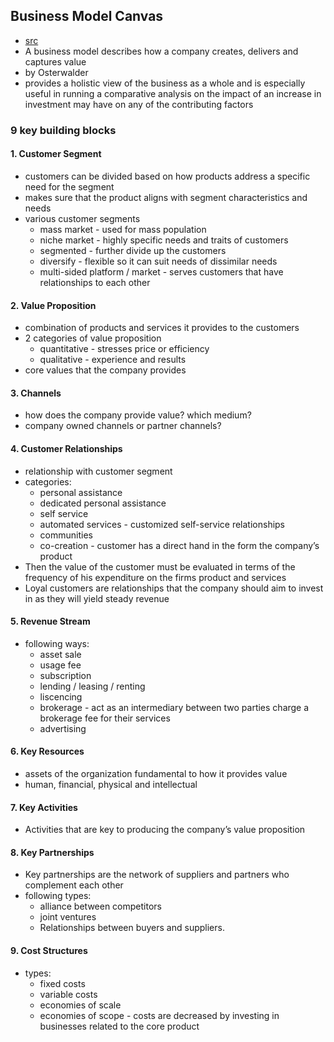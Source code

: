 ## Business Model Canvas

* [src](https://www.cleverism.com/business-model-canvas-complete-guide/)
* A business model describes how a company creates, delivers and captures value
* by Osterwalder
* provides a holistic view of the business as a whole and is especially useful in running a comparative analysis on the impact of an increase in investment may have on any of the contributing factors

### 9 key building blocks
#### 1. Customer Segment
* customers can be divided based on how products address a specific need for the segment
* makes sure that the product aligns with segment characteristics and needs
* various customer segments
	* mass market - used for mass population
	* niche market - highly specific needs and traits of customers
	* segmented - further divide up the customers
	* diversify - flexible so it can suit needs of dissimilar needs
	* multi-sided platform / market - serves customers that have relationships to each other

#### 2. Value Proposition
* combination of products and services it provides to the customers
* 2 categories of value proposition
	* quantitative - stresses price or efficiency
	* qualitative - experience and results
* core values that the company provides

#### 3. Channels
* how does the company provide value? which medium?
* company owned channels or partner channels?

#### 4. Customer Relationships
* relationship with customer segment
* categories:
	* personal assistance
	* dedicated personal assistance
	* self service
	* automated services - customized self-service relationships
	* communities
	* co-creation - customer has a direct hand in the form the company’s product
* Then the value of the customer must be evaluated in terms of the frequency of his expenditure on the firms product and services
* Loyal customers are relationships that the company should aim to invest in as they will yield steady revenue

#### 5. Revenue Stream
* following ways:
	* asset sale
	* usage fee
	* subscription
	* lending / leasing / renting
	* liscencing
	* brokerage - act as an intermediary between two parties charge a brokerage fee for their services
	* advertising

#### 6. Key Resources
* assets of the organization fundamental to how it provides value
* human, financial, physical and intellectual

#### 7. Key Activities
* Activities that are key to producing the company’s value proposition

#### 8. Key Partnerships
* Key partnerships are the network of suppliers and partners who complement each other
* following types:
	* alliance between competitors
	* joint ventures
	* Relationships between buyers and suppliers.

#### 9. Cost Structures
* types:
	* fixed costs
	* variable costs
	* economies of scale
	* economies of scope - costs are decreased by investing in businesses related to the core product
